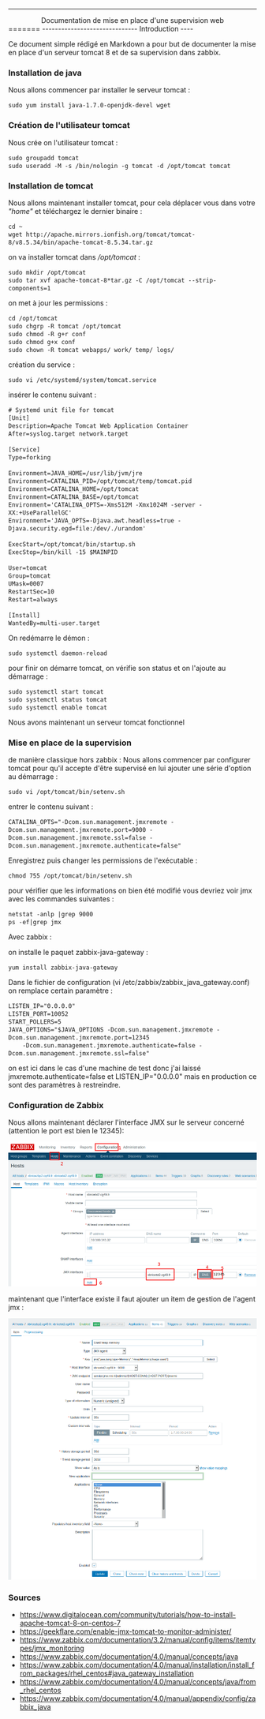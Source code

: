 --------------------------------------------------
<center>Documentation de mise en place d'une supervision web</center>
=======
------------------------------
Introduction
----

Ce document simple rédigé en Markdown a pour but de documenter la mise en place d'un serveur tomcat 8 et de sa supervision dans zabbix.

### Installation de java

Nous allons commencer par installer le serveur tomcat :

    sudo yum install java-1.7.0-openjdk-devel wget

### Création de l'utilisateur tomcat

Nous crée on l'utilisateur tomcat :

    sudo groupadd tomcat
    sudo useradd -M -s /bin/nologin -g tomcat -d /opt/tomcat tomcat

### Installation de tomcat

Nous allons maintenant installer tomcat, pour cela déplacer vous dans votre *"home"* et téléchargez le dernier binaire :

    cd ~
    wget http://apache.mirrors.ionfish.org/tomcat/tomcat-8/v8.5.34/bin/apache-tomcat-8.5.34.tar.gz

on va installer tomcat dans */opt/tomcat* :

    sudo mkdir /opt/tomcat
    sudo tar xvf apache-tomcat-8*tar.gz -C /opt/tomcat --strip-components=1

on met à jour les permissions :

    cd /opt/tomcat
    sudo chgrp -R tomcat /opt/tomcat
    sudo chmod -R g+r conf
    sudo chmod g+x conf
    sudo chown -R tomcat webapps/ work/ temp/ logs/

création du service :

    sudo vi /etc/systemd/system/tomcat.service

insérer le contenu suivant :

    # Systemd unit file for tomcat
    [Unit]
    Description=Apache Tomcat Web Application Container
    After=syslog.target network.target

    [Service]
    Type=forking

    Environment=JAVA_HOME=/usr/lib/jvm/jre
    Environment=CATALINA_PID=/opt/tomcat/temp/tomcat.pid
    Environment=CATALINA_HOME=/opt/tomcat
    Environment=CATALINA_BASE=/opt/tomcat
    Environment='CATALINA_OPTS=-Xms512M -Xmx1024M -server -XX:+UseParallelGC'
    Environment='JAVA_OPTS=-Djava.awt.headless=true -Djava.security.egd=file:/dev/./urandom'

    ExecStart=/opt/tomcat/bin/startup.sh
    ExecStop=/bin/kill -15 $MAINPID

    User=tomcat
    Group=tomcat
    UMask=0007
    RestartSec=10
    Restart=always

    [Install]
    WantedBy=multi-user.target

On redémarre le démon :

    sudo systemctl daemon-reload

pour finir on démarre tomcat, on vérifie son status et on l'ajoute au démarrage :

    sudo systemctl start tomcat
    sudo systemctl status tomcat
    sudo systemctl enable tomcat

Nous avons maintenant un serveur tomcat fonctionnel


### Mise en place de la supervision

de manière classique hors zabbix :
Nous allons commencer par configurer tomcat pour qu'il accepte d'être supervisé en lui ajouter une série d'option au démarrage :

    sudo vi /opt/tomcat/bin/setenv.sh

entrer le contenu suivant :

    CATALINA_OPTS="-Dcom.sun.management.jmxremote -Dcom.sun.management.jmxremote.port=9000 -Dcom.sun.management.jmxremote.ssl=false -Dcom.sun.management.jmxremote.authenticate=false"

Enregistrez puis changer les permissions de l'exécutable :

    chmod 755 /opt/tomcat/bin/setenv.sh

pour vérifier que les informations on bien été modifié vous devriez voir jmx avec les commandes suivantes :

    netstat -anlp |grep 9000
    ps -ef|grep jmx

Avec zabbix :

on installe le paquet zabbix-java-gateway :

    yum install zabbix-java-gateway

Dans le fichier de configuration (vi /etc/zabbix/zabbix_java_gateway.conf) on remplace certain paramètre :

    LISTEN_IP="0.0.0.0"
    LISTEN_PORT=10052
    START_POLLERS=5
    JAVA_OPTIONS="$JAVA_OPTIONS -Dcom.sun.management.jmxremote -Dcom.sun.management.jmxremote.port=12345
        -Dcom.sun.management.jmxremote.authenticate=false -Dcom.sun.management.jmxremote.ssl=false"

on est ici dans le cas d'une machine de test donc j'ai laissé jmxremote.authenticate=false et LISTEN_IP="0.0.0.0" mais en production ce sont des paramètres à restreindre.


### Configuration de Zabbix
Nous allons maintenant déclarer l'interface JMX sur le serveur concerné (attention le port est bien le 12345):

<img alt="ajout de l'interface jmx" src="image/creation_interface.png"/>

maintenant que l'interface existe il faut ajouter un item de gestion de l'agent jmx :

![ajout de l'item jmx](image/creation_item_jmx.png)

### Sources

* https://www.digitalocean.com/community/tutorials/how-to-install-apache-tomcat-8-on-centos-7
* https://geekflare.com/enable-jmx-tomcat-to-monitor-administer/
* https://www.zabbix.com/documentation/3.2/manual/config/items/itemtypes/jmx_monitoring
* https://www.zabbix.com/documentation/4.0/manual/concepts/java
* https://www.zabbix.com/documentation/4.0/manual/installation/install_from_packages/rhel_centos#java_gateway_installation
* https://www.zabbix.com/documentation/4.0/manual/concepts/java/from_rhel_centos
* https://www.zabbix.com/documentation/4.0/manual/appendix/config/zabbix_java
